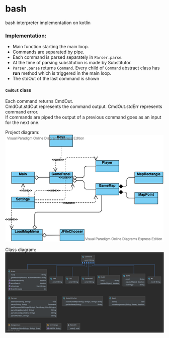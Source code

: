 # bash
bash interpreter implementation on kotlin


### Implementation:

- Main function starting the main loop.
- Commands are separated by pipe. 
- Each command is parsed separately in `Parser.parse`. 
- At the time of parsing substitution is made by Substitutor.
- `Parser.parse` returns `Command`. Every child of `Command` abstract class has **run** method which is triggered in the main loop. 
- The stdOut of the last command is shown


#### `CmdOut` class
Each command  returns CmdOut. <br />
CmdOut.stdOut represents the command output. CmdOut.stdErr represents command error. <br />
If commands are piped the output of a previous command goes as an input for the next one.

Project diagram:
![bash](./src/main/java/docs/bash.png)


Class diagram:
![classes](./src/main/java/docs/diagram.png)
